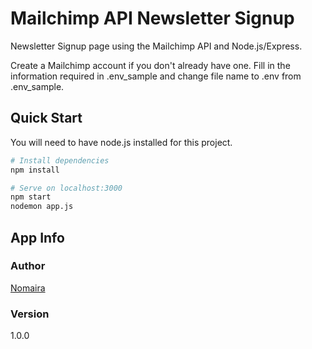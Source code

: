 # Mailchimp API Newsletter Signup

Newsletter Signup page using the Mailchimp API and Node.js/Express.

Create a Mailchimp account if you don't already have one. Fill in the information required in .env_sample and change file name to .env from .env_sample.

## Quick Start

You will need to have node.js installed for this project.

```bash
# Install dependencies
npm install

# Serve on localhost:3000
npm start
nodemon app.js
```

## App Info

### Author

[Nomaira](https://nomaira.github.io/Personal-portfolio/)

### Version

1.0.0


